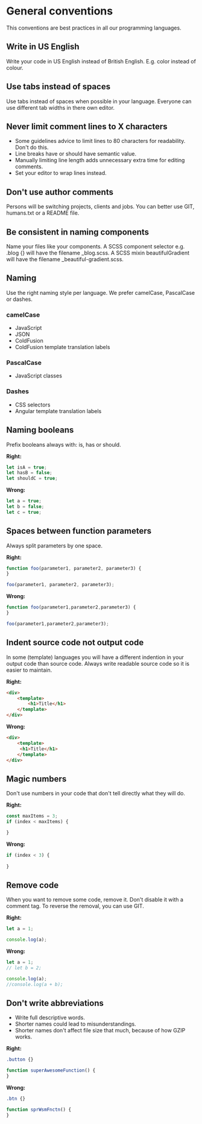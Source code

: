 # General conventions
This conventions are best practices in all our programming languages.

## Write in US English
Write your code in US English instead of British English. E.g. color instead of colour.

## Use tabs instead of spaces
Use tabs instead of spaces when possible in your language. Everyone can use different tab widths in there own editor.

## Never limit comment lines to X characters
- Some guidelines advice to limit lines to 80 characters for readability. Don't do this.
- Line breaks have or should have semantic value.
- Manually limiting line length adds unnecessary extra time for editing comments.
- Set your editor to wrap lines instead.

## Don't use author comments
Persons will be switching projects, clients and jobs. You can better use GIT, humans.txt or a README file.

## Be consistent in naming components
Name your files like your components. A SCSS component selector e.g. .blog {} will have the filename _blog.scss. A SCSS mixin beautifulGradient will have the filename _beautiful-gradient.scss. 

## Naming
Use the right naming style per language. We prefer camelCase, PascalCase or dashes.

### camelCase
- JavaScript
- JSON
- ColdFusion
- ColdFusion template translation labels

### PascalCase
- JavaScript classes

### Dashes
- CSS selectors
- Angular template translation labels


## Naming booleans
Prefix booleans always with: is, has or should.

**Right:**
```javascript
let isA = true;
let hasB = false;
let shouldC = true;
```

**Wrong:**
```javascript
let a = true;
let b = false;
let c = true;
```

## Spaces between function parameters
Always split parameters by one space.

**Right:**
```javascript
function foo(parameter1, parameter2, parameter3) {
}

foo(parameter1, parameter2, parameter3);
```

**Wrong:**
```javascript
function foo(parameter1,parameter2,parameter3) {
}

foo(parameter1,parameter2,parameter3);
```

## Indent source code not output code
In some (template) languages you will have a different indention in your output code than source code. Always write readable source code so it is easier to maintain.

**Right:**
```html
<div>
	<template>
		<h1>Title</h1>
	</template>
</div>
```

**Wrong:**
```html
<div>
	<template>
	 <h1>Title</h1>
	</template>
</div>
```

## Magic numbers
Don't use numbers in your code that don't tell directly what they will do.

**Right:**
```javascript
const maxItems = 3;
if (index < maxItems) {

}
```

**Wrong:**
```javascript
if (index < 3) {
	
}
```

## Remove code
When you want to remove some code, remove it. Don't disable it with a comment tag. To reverse the removal, you can use GIT.

**Right:**
```javascript
let a = 1;

console.log(a);
```

**Wrong:**
```javascript
let a = 1;
// let b = 2;

console.log(a);
//console.log(a + b);
```

## Don't write abbreviations
- Write full descriptive words.
- Shorter names could lead to misunderstandings.
- Shorter names don't affect file size that much, because of how GZIP works.

**Right:**
```css
.button {}
```
```javascript
function superAwesomeFunction() {
}
```


**Wrong:**
```css
.btn {}
```
```javascript
function sprWsmFnctn() {
}
```